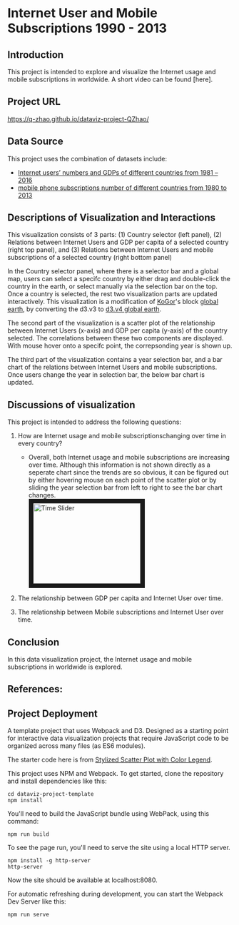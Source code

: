 # Internet User and Mobile Subscriptions 1990 - 2013

## Introduction

This project is intended to explore and visualize the Internet usage and mobile subscriptions in worldwide. A short video can be found [here].

## Project URL
https://q-zhao.github.io/dataviz-project-QZhao/

## Data Source

This project uses the combination of datasets include:
* [Internet users’ numbers and GDPs of different countries from 1981 – 2016](https://ourworldindata.org/grapher/correlation-between-internet-users-as-a-share-of-the-population-and-gdp-per-capita?overlay=data)
* [mobile phone subscriptions number of different countries from 1980 to 2013](https://ourworldindata.org/grapher/mobile-cellular-subscriptions-by-country?overlay=data)


## Descriptions of Visualization and Interactions

This visualization consists of 3 parts: (1) Country selector (left panel), (2) Relations between Internet Users and GDP per capita of a selected country (right top panel), and (3) Relations between Internet Users and mobile subscriptions of a selected country (right bottom panel)

In the Country selector panel, where there is a selector bar and a global map, users can select a specifc country by either drag and double-click the country in the earth, or select manually via the selection bar on the top. Once a country is selected, the rest two visualization parts are updated interactively. This visualization is a modification of [KoGor](https://bl.ocks.org/KoGor)'s block [global earth](http://bl.ocks.org/KoGor/5994804), by converting the d3.v3 to [d3.v4 global earth](http://bl.ocks.org/Q-Zhao/47c42d002a6d521457c1937caace12ea).

The second part of the visualization is a scatter plot of the relationship between Internet Users (x-axis) and GDP per capita (y-axis) of the country selected. The correlations between these two components are displayed. With mouse hover onto a specifc point, the correpsonding year is shown up.

The third part of the visualization contains a year selection bar, and a bar chart of the relations between Internet Users and mobile subscriptions. Once users change the year in selection bar, the below bar chart is updated.


## Discussions of visualization

This project is intended to address the following questions:

1. How are Internet usage and mobile subscriptionschanging over time in every country?
   * Overall, both Internet usage and mobile subscriptions are increasing over time. Although this information is not shown directly as a seperate chart since the trends are so obvious, it can be figured out by either hovering mouse on each point of the scatter plot or by sliding the year selection bar from left to right to see the bar chart changes.
  <br/><a href="http://www.youtube.com/watch?feature=player_embedded&v=PbuPuj6XPhc" target="_blank"><img src="http://img.youtube.com/vi/PbuPuj6XPhc/0.jpg" alt="Time Slider" width="240" height="180" border="10" /></a>

2. The relationship between GDP per capita and Internet User over time.
3. The relationship between Mobile subscriptions and Internet User over time. 


## Conclusion

In this data visualization project, the Internet usage and mobile subscriptions in worldwide is explored.

## References:


## Project Deployment

A template project that uses Webpack and D3. Designed as a starting point for interactive data visualization projects that require JavaScript code to be organized across many files (as ES6 modules).

The starter code here is from [Stylized Scatter Plot with Color Legend](https://bl.ocks.org/curran/ecb09f2605c7fbbadf0eeb75da5f0a6b).

This project uses NPM and Webpack. To get started, clone the repository and install dependencies like this:

```
cd dataviz-project-template
npm install
```

You'll need to build the JavaScript bundle using WebPack, using this command:

```
npm run build
```

To see the page run, you'll need to serve the site using a local HTTP server.

```
npm install -g http-server
http-server
```

Now the site should be available at localhost:8080.

For automatic refreshing during development, you can start the Webpack Dev Server like this:

```
npm run serve
```

